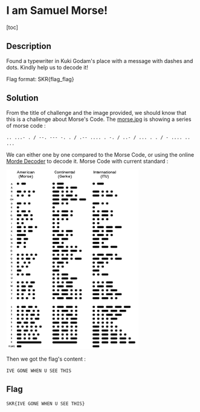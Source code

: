 # I am Samuel Morse!

[toc]

## Description
Found a typewriter in Kuki Godam's place with a message with dashes and dots. Kindly help us to decode it!

Flag format: SKR{flag_flag}

## Solution
From the title of challenge and the image provided, we should know that this is a challenge about Morse's Code.
The [morse.jpg](./morse.jpg) is showing a series of morse code :
```
.. ...- . / --. --- -. . / .-- .... . -. / ..- / ... . . / - .... .. ...
```
We can either one by one compared to the Morse Code, or using the online [Morde Decoder](https://morsecoder.org/morse-code-decoder) to decode it.
Morse Code with current standard :

![Morse_Code](./350px-Morse_comparison.svg.png)


Then we got the flag's content :
```
IVE GONE WHEN U SEE THIS
```

## Flag
```
SKR{IVE GONE WHEN U SEE THIS}
```
